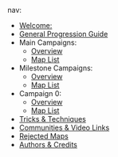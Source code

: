 nav:
  - [Welcome:](index.md)
  - [General Progression Guide](docs/general-progression.md)
  - Main Campaigns:
      - [Overview](docs/main-campaigns/mainoverview.md)
      - [Map List](docs/main-campaigns/mainmap-list.md)
  - Milestone Campaigns:
      - [Overview](docs/milestone-campaigns/milestoneoverview.md)
      - [Map List](docs/milestone-campaigns/milestonemap-list.md)
  - Campaign 0:
      - [Overview](docs/campaign-0/0soverview.md)
      - [Map List](docs/campaign-0/0smap-list.md)
  - [Tricks & Techniques](docs/tricks-techniques.md)
  - [Communities & Video Links](docs/communities-videos.md)
  - [Rejected Maps](docs/rejected-maps.md)
  - [Authors & Credits](docs/authors-credits.md)